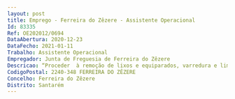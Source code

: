 ```yaml
--- 
layout: post
title: Emprego - Ferreira do Zêzere - Assistente Operacional
Id: 83335
Ref: OE202012/0694
DataAbertura: 2020-12-23
DataFecho: 2021-01-11
Trabalho: Assistente Operacional
Empregador: Junta de Freguesia de Ferreira do Zêzere
Descricao: “Proceder  à remoção de lixos e equiparados, varredura e limpeza de ruas, limpeza de sarjetas, lavagem das vias públicas, limpeza de chafariz fontanários, remoção de lixeiras e extirpação de ervas  Vigiar, conservar e limpar um determinado troço da estrada, comunicando aluimentos de via, executando pequenas reparações e desimpedindo acessos  Limpar valetas, compor bermas e desobstruir aquedutos, de modo a manter em boas condições a drenagem das águas pluviais  Compor pavimentos, efetuando reparações de calcetamento, apiloamento de pedra mole ou derrame de massas betuminosas  Executar cortes em árvores existentes nas bermas da estrada  Proceder à vigilância, conservação e limpeza de sinais dos sinais de  sinalização e vias de comunicação  Proceder a vigilância e limpeza do cemitério  Executar as demais funções que lhe sejam atribuídas por Lei ou  por Despacho Superior”.
CodigoPostal: 2240-348 FERREIRA DO ZÊZERE
Concelho: Ferreira do Zêzere
Distrito: Santarém
--- 
```

